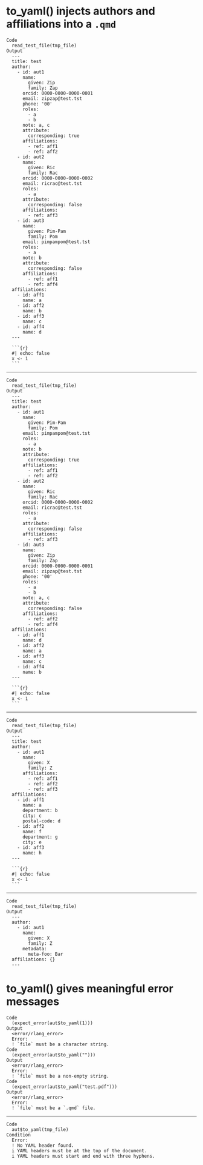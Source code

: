 # to_yaml() injects authors and affiliations into a `.qmd`

    Code
      read_test_file(tmp_file)
    Output
      ---
      title: test
      author:
        - id: aut1
          name:
            given: Zip
            family: Zap
          orcid: 0000-0000-0000-0001
          email: zipzap@test.tst
          phone: '00'
          roles:
            - a
            - b
          note: a, c
          attribute:
            corresponding: true
          affiliations:
            - ref: aff1
            - ref: aff2
        - id: aut2
          name:
            given: Ric
            family: Rac
          orcid: 0000-0000-0000-0002
          email: ricrac@test.tst
          roles:
            - a
          attribute:
            corresponding: false
          affiliations:
            - ref: aff3
        - id: aut3
          name:
            given: Pim-Pam
            family: Pom
          email: pimpampom@test.tst
          roles:
            - a
          note: b
          attribute:
            corresponding: false
          affiliations:
            - ref: aff1
            - ref: aff4
      affiliations:
        - id: aff1
          name: a
        - id: aff2
          name: b
        - id: aff3
          name: c
        - id: aff4
          name: d
      ---
      
      ```{r}
      #| echo: false
      x <- 1
      ```

---

    Code
      read_test_file(tmp_file)
    Output
      ---
      title: test
      author:
        - id: aut1
          name:
            given: Pim-Pam
            family: Pom
          email: pimpampom@test.tst
          roles:
            - a
          note: b
          attribute:
            corresponding: true
          affiliations:
            - ref: aff1
            - ref: aff2
        - id: aut2
          name:
            given: Ric
            family: Rac
          orcid: 0000-0000-0000-0002
          email: ricrac@test.tst
          roles:
            - a
          attribute:
            corresponding: false
          affiliations:
            - ref: aff3
        - id: aut3
          name:
            given: Zip
            family: Zap
          orcid: 0000-0000-0000-0001
          email: zipzap@test.tst
          phone: '00'
          roles:
            - a
            - b
          note: a, c
          attribute:
            corresponding: false
          affiliations:
            - ref: aff2
            - ref: aff4
      affiliations:
        - id: aff1
          name: d
        - id: aff2
          name: a
        - id: aff3
          name: c
        - id: aff4
          name: b
      ---
      
      ```{r}
      #| echo: false
      x <- 1
      ```

---

    Code
      read_test_file(tmp_file)
    Output
      ---
      title: test
      author:
        - id: aut1
          name:
            given: X
            family: Z
          affiliations:
            - ref: aff1
            - ref: aff2
            - ref: aff3
      affiliations:
        - id: aff1
          name: a
          department: b
          city: c
          postal-code: d
        - id: aff2
          name: f
          department: g
          city: e
        - id: aff3
          name: h
      ---
      
      ```{r}
      #| echo: false
      x <- 1
      ```

---

    Code
      read_test_file(tmp_file)
    Output
      ---
      author:
        - id: aut1
          name:
            given: X
            family: Z
          metadata:
            meta-foo: Bar
      affiliations: {}
      ---

# to_yaml() gives meaningful error messages

    Code
      (expect_error(aut$to_yaml(1)))
    Output
      <error/rlang_error>
      Error:
      ! `file` must be a character string.
    Code
      (expect_error(aut$to_yaml("")))
    Output
      <error/rlang_error>
      Error:
      ! `file` must be a non-empty string.
    Code
      (expect_error(aut$to_yaml("test.pdf")))
    Output
      <error/rlang_error>
      Error:
      ! `file` must be a `.qmd` file.

---

    Code
      aut$to_yaml(tmp_file)
    Condition
      Error:
      ! No YAML header found.
      i YAML headers must be at the top of the document.
      i YAML headers must start and end with three hyphens.

